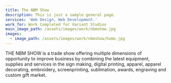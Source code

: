 ```yaml
---
title: The NBM Show
description: This is just a sample general page.
services: 'Web Design, Web Development.'
work_for: Work Completed for Variant Studios
main_image_path: /assets/images/work/nbmshow.jpg
images:
  - image_path: /assets/images/work/nbmshow/home.jpg
---
```



THE NBM SHOW is a trade show offering multiple dimensions of opportunity to improve business by combining the latest equipment, supplies and services in the sign making, digital printing, apparel, apparel decorating, embroidery, screenprinting, sublimation, awards, engraving and custom gift market.&nbsp;